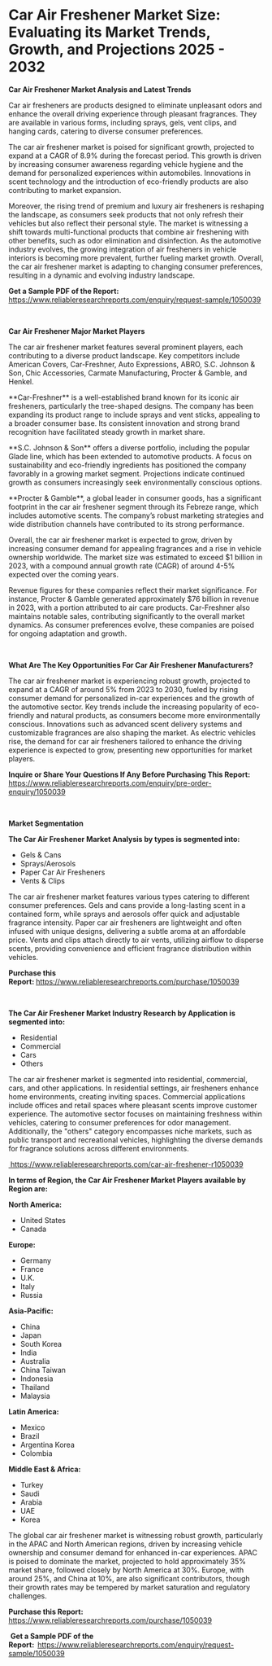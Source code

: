 <p><h1>Car Air Freshener Market Size: Evaluating its Market Trends, Growth, and Projections 2025 - 2032</h1></p><p><strong>Car Air Freshener Market Analysis and Latest Trends</strong></p>
<p><p>Car air fresheners are products designed to eliminate unpleasant odors and enhance the overall driving experience through pleasant fragrances. They are available in various forms, including sprays, gels, vent clips, and hanging cards, catering to diverse consumer preferences.</p><p>The car air freshener market is poised for significant growth, projected to expand at a CAGR of 8.9% during the forecast period. This growth is driven by increasing consumer awareness regarding vehicle hygiene and the demand for personalized experiences within automobiles. Innovations in scent technology and the introduction of eco-friendly products are also contributing to market expansion. </p><p>Moreover, the rising trend of premium and luxury air fresheners is reshaping the landscape, as consumers seek products that not only refresh their vehicles but also reflect their personal style. The market is witnessing a shift towards multi-functional products that combine air freshening with other benefits, such as odor elimination and disinfection. As the automotive industry evolves, the growing integration of air fresheners in vehicle interiors is becoming more prevalent, further fueling market growth. Overall, the car air freshener market is adapting to changing consumer preferences, resulting in a dynamic and evolving industry landscape.</p></p>
<p><strong>Get a Sample PDF of the Report:&nbsp;</strong> <a href="https://www.reliableresearchreports.com/enquiry/request-sample/1050039?utm_campaign=2251&utm_medium=2&utm_source=Github&utm_content=ia&utm_term=16042025&utm_id=car-air-freshener">https://www.reliableresearchreports.com/enquiry/request-sample/1050039</a></p>
<p>&nbsp;</p>
<p><strong>Car Air Freshener Major Market Players</strong></p>
<p><p>The car air freshener market features several prominent players, each contributing to a diverse product landscape. Key competitors include American Covers, Car-Freshner, Auto Expressions, ABRO, S.C. Johnson & Son, Chic Accessories, Carmate Manufacturing, Procter & Gamble, and Henkel.</p><p>**Car-Freshner** is a well-established brand known for its iconic air fresheners, particularly the tree-shaped designs. The company has been expanding its product range to include sprays and vent sticks, appealing to a broader consumer base. Its consistent innovation and strong brand recognition have facilitated steady growth in market share.</p><p>**S.C. Johnson & Son** offers a diverse portfolio, including the popular Glade line, which has been extended to automotive products. A focus on sustainability and eco-friendly ingredients has positioned the company favorably in a growing market segment. Projections indicate continued growth as consumers increasingly seek environmentally conscious options.</p><p>**Procter & Gamble**, a global leader in consumer goods, has a significant footprint in the car air freshener segment through its Febreze range, which includes automotive scents. The company’s robust marketing strategies and wide distribution channels have contributed to its strong performance.</p><p>Overall, the car air freshener market is expected to grow, driven by increasing consumer demand for appealing fragrances and a rise in vehicle ownership worldwide. The market size was estimated to exceed $1 billion in 2023, with a compound annual growth rate (CAGR) of around 4-5% expected over the coming years.</p><p>Revenue figures for these companies reflect their market significance. For instance, Procter & Gamble generated approximately $76 billion in revenue in 2023, with a portion attributed to air care products. Car-Freshner also maintains notable sales, contributing significantly to the overall market dynamics. As consumer preferences evolve, these companies are poised for ongoing adaptation and growth.</p></p>
<p>&nbsp;</p>
<p><strong>What Are The Key Opportunities For Car Air Freshener Manufacturers?</strong></p>
<p><p>The car air freshener market is experiencing robust growth, projected to expand at a CAGR of around 5% from 2023 to 2030, fueled by rising consumer demand for personalized in-car experiences and the growth of the automotive sector. Key trends include the increasing popularity of eco-friendly and natural products, as consumers become more environmentally conscious. Innovations such as advanced scent delivery systems and customizable fragrances are also shaping the market. As electric vehicles rise, the demand for car air fresheners tailored to enhance the driving experience is expected to grow, presenting new opportunities for market players.</p></p>
<p><strong>Inquire or Share Your Questions If Any Before Purchasing This Report:</strong> <a href="https://www.reliableresearchreports.com/enquiry/pre-order-enquiry/1050039?utm_campaign=2251&utm_medium=2&utm_source=Github&utm_content=ia&utm_term=16042025&utm_id=car-air-freshener">https://www.reliableresearchreports.com/enquiry/pre-order-enquiry/1050039</a></p>
<p>&nbsp;</p>
<p><strong>Market Segmentation</strong></p>
<p><strong>The Car Air Freshener Market Analysis by types is segmented into:</strong></p>
<p><ul><li>Gels & Cans</li><li>Sprays/Aerosols</li><li>Paper Car Air Fresheners</li><li>Vents & Clips</li></ul></p>
<p><p>The car air freshener market features various types catering to different consumer preferences. Gels and cans provide a long-lasting scent in a contained form, while sprays and aerosols offer quick and adjustable fragrance intensity. Paper car air fresheners are lightweight and often infused with unique designs, delivering a subtle aroma at an affordable price. Vents and clips attach directly to air vents, utilizing airflow to disperse scents, providing convenience and efficient fragrance distribution within vehicles.</p></p>
<p><strong>Purchase this Report:&nbsp;</strong><a href="https://www.reliableresearchreports.com/purchase/1050039?utm_campaign=2251&utm_medium=2&utm_source=Github&utm_content=ia&utm_term=16042025&utm_id=car-air-freshener">https://www.reliableresearchreports.com/purchase/1050039</a></p>
<p>&nbsp;</p>
<p><strong>The Car Air Freshener Market Industry Research by Application is segmented into:</strong></p>
<p><ul><li>Residential</li><li>Commercial</li><li>Cars</li><li>Others</li></ul></p>
<p><p>The car air freshener market is segmented into residential, commercial, cars, and other applications. In residential settings, air fresheners enhance home environments, creating inviting spaces. Commercial applications include offices and retail spaces where pleasant scents improve customer experience. The automotive sector focuses on maintaining freshness within vehicles, catering to consumer preferences for odor management. Additionally, the "others" category encompasses niche markets, such as public transport and recreational vehicles, highlighting the diverse demands for fragrance solutions across different environments.</p></p>
<p><a href="https://www.reliableresearchreports.com/car-air-freshener-r1050039?utm_campaign=2251&utm_medium=2&utm_source=Github&utm_content=ia&utm_term=16042025&utm_id=car-air-freshener">&nbsp;https://www.reliableresearchreports.com/car-air-freshener-r1050039</a></p>
<p><strong>In terms of Region, the Car Air Freshener Market Players available by Region are:</strong></p>
<p>
    <p> <strong> North America: </strong>
        <ul>
            <li>United States</li>
            <li>Canada</li>
        </ul>
        </p> 
    <p> <strong> Europe: </strong>
        <ul>
            <li>Germany</li>
            <li>France</li>
            <li>U.K.</li>
            <li>Italy</li>
            <li>Russia</li>
        </ul>
        </p> 
    <p> <strong> Asia-Pacific: </strong>
        <ul>
            <li>China</li>
            <li>Japan</li>
            <li>South Korea</li>
            <li>India</li>
            <li>Australia</li>
            <li>China Taiwan</li>
            <li>Indonesia</li>
            <li>Thailand</li>
            <li>Malaysia</li>
        </ul>
        </p> 
    <p> <strong> Latin America: </strong>
        <ul>
            <li>Mexico</li>
            <li>Brazil</li>
            <li>Argentina Korea</li>
            <li>Colombia</li>
        </ul>
        </p> 
    <p> <strong> Middle East & Africa: </strong>
        <ul>
            <li>Turkey</li>
            <li>Saudi</li>
            <li>Arabia</li>
            <li>UAE</li>
            <li>Korea</li>
        </ul>
    </p>
    </p>
<p><p>The global car air freshener market is witnessing robust growth, particularly in the APAC and North American regions, driven by increasing vehicle ownership and consumer demand for enhanced in-car experiences. APAC is poised to dominate the market, projected to hold approximately 35% market share, followed closely by North America at 30%. Europe, with around 25%, and China at 10%, are also significant contributors, though their growth rates may be tempered by market saturation and regulatory challenges.</p></p>
<p><strong>Purchase this Report: </strong><a href="https://www.reliableresearchreports.com/purchase/1050039?utm_campaign=2251&utm_medium=2&utm_source=Github&utm_content=ia&utm_term=16042025&utm_id=car-air-freshener">https://www.reliableresearchreports.com/purchase/1050039</a></p>
<p>&nbsp;<strong>Get a Sample PDF of the Report:&nbsp;&nbsp;</strong><a href="https://www.reliableresearchreports.com/enquiry/request-sample/1050039?utm_campaign=2251&utm_medium=2&utm_source=Github&utm_content=ia&utm_term=16042025&utm_id=car-air-freshener">https://www.reliableresearchreports.com/enquiry/request-sample/1050039</a></p>
<p><strong></strong></p>
<p><p></p><p></p><p></p></p>